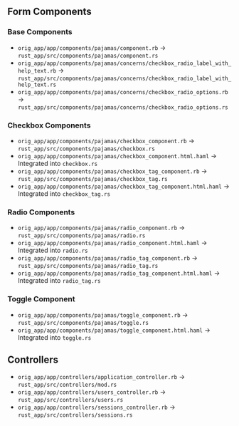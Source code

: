 ## Form Components

### Base Components

- `orig_app/app/components/pajamas/component.rb` -> `rust_app/src/components/pajamas/component.rs`
- `orig_app/app/components/pajamas/concerns/checkbox_radio_label_with_help_text.rb` -> `rust_app/src/components/pajamas/concerns/checkbox_radio_label_with_help_text.rs`
- `orig_app/app/components/pajamas/concerns/checkbox_radio_options.rb` -> `rust_app/src/components/pajamas/concerns/checkbox_radio_options.rs`

### Checkbox Components

- `orig_app/app/components/pajamas/checkbox_component.rb` -> `rust_app/src/components/pajamas/checkbox.rs`
- `orig_app/app/components/pajamas/checkbox_component.html.haml` -> Integrated into `checkbox.rs`
- `orig_app/app/components/pajamas/checkbox_tag_component.rb` -> `rust_app/src/components/pajamas/checkbox_tag.rs`
- `orig_app/app/components/pajamas/checkbox_tag_component.html.haml` -> Integrated into `checkbox_tag.rs`

### Radio Components

- `orig_app/app/components/pajamas/radio_component.rb` -> `rust_app/src/components/pajamas/radio.rs`
- `orig_app/app/components/pajamas/radio_component.html.haml` -> Integrated into `radio.rs`
- `orig_app/app/components/pajamas/radio_tag_component.rb` -> `rust_app/src/components/pajamas/radio_tag.rs`
- `orig_app/app/components/pajamas/radio_tag_component.html.haml` -> Integrated into `radio_tag.rs`

### Toggle Component

- `orig_app/app/components/pajamas/toggle_component.rb` -> `rust_app/src/components/pajamas/toggle.rs`
- `orig_app/app/components/pajamas/toggle_component.html.haml` -> Integrated into `toggle.rs`

## Controllers

- `orig_app/app/controllers/application_controller.rb` -> `rust_app/src/controllers/mod.rs`
- `orig_app/app/controllers/users_controller.rb` -> `rust_app/src/controllers/users.rs`
- `orig_app/app/controllers/sessions_controller.rb` -> `rust_app/src/controllers/sessions.rs`
